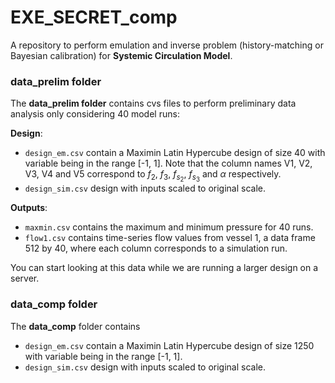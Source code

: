 # EXE_SECRET_comp

A repository to perform emulation and inverse problem (history-matching or 
Bayesian calibration) for **Systemic Circulation Model**. 

### data_prelim folder

The **data_prelim folder** contains cvs files to perform preliminary data
analysis only considering 40 model runs:

**Design**:
 
 * `design_em.csv` contain a Maximin Latin Hypercube design of size 40 with variable 
 being in the range [-1, 1]. Note that the column names V1, V2, V3, V4 and V5 
 correspond to $f_2$, $f_3$, $f_{s_2}$, $f_{s_3}$ and $\alpha$ respectively.
 * `design_sim.csv` design with inputs scaled to original scale.

**Outputs**: 
 
 * `maxmin.csv` contains the maximum and minimum pressure for 40 runs.
 * `flow1.csv` contains time-series flow values from vessel 1, a data frame 512 by 40, where
 each column corresponds to a simulation run.
 
 You can start looking at this data while we are running a larger design on a server.

### data_comp folder

The **data_comp** folder contains
 
 * `design_em.csv` contain a Maximin Latin Hypercube design of size 1250 with variable 
 being in the range [-1, 1].
 * `design_sim.csv` design with inputs scaled to original scale.
 
 

 

